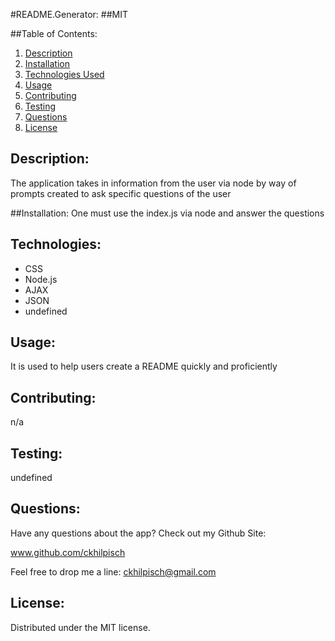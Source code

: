 #README.Generator:
##MIT

##Table of Contents:
<ol>
<li><a href="#description">Description</a></li>
<li><a href="#installation">Installation</a></li>
<li><a href="#techologies">Technologies Used</a></li>
<li><a href="#usage">Usage</a></li>
<li><a href="#contributing">Contributing</a></li>
<li><a href="#testing">Testing</a></li>
<li><a href="#questions">Questions</a></li>
<li><a href="#license">License</a></li>
</ol>

## Description:
The application takes in information from the user via node by way of prompts created to ask specific questions of the user

##Installation:
One must use the index.js via node and answer the questions

## Technologies:
<ul>
    <li>CSS
    <li>Node.js
    <li>AJAX
    <li>JSON
    <li>undefined
</ul>

## Usage: 
It is used to help users create a README quickly and proficiently

## Contributing:
n/a

## Testing:
undefined 

## Questions:
Have any questions about the app?  Check out my Github Site:

www.github.com/ckhilpisch

Feel free to drop me a line:
<a class="link" href="mailto:ckhilpisch@gmail.com">ckhilpisch@gmail.com</a>

## License:
Distributed under the MIT license.